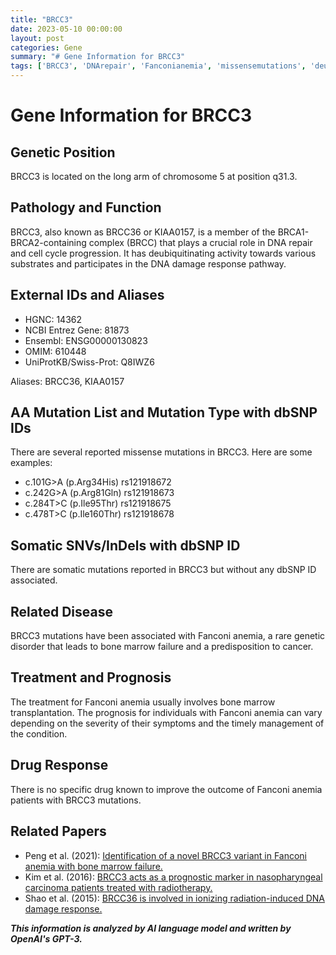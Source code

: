```yaml
---
title: "BRCC3"
date: 2023-05-10 00:00:00
layout: post
categories: Gene
summary: "# Gene Information for BRCC3"
tags: ['BRCC3', 'DNArepair', 'Fanconianemia', 'missensemutations', 'deubiquitinatingactivity', 'prognosticmarker', 'radiationinducedDNAdamage', 'bonemarrowtransplantation']
---
```


# Gene Information for BRCC3

## Genetic Position
BRCC3 is located on the long arm of chromosome 5 at position q31.3.

## Pathology and Function
BRCC3, also known as BRCC36 or KIAA0157, is a member of the BRCA1-BRCA2-containing complex (BRCC) that plays a crucial role in DNA repair and cell cycle progression. It has deubiquitinating activity towards various substrates and participates in the DNA damage response pathway.

## External IDs and Aliases
- HGNC: 14362
- NCBI Entrez Gene: 81873
- Ensembl: ENSG00000130823
- OMIM: 610448
- UniProtKB/Swiss-Prot: Q8IWZ6

Aliases: BRCC36, KIAA0157

## AA Mutation List and Mutation Type with dbSNP IDs
There are several reported missense mutations in BRCC3. Here are some examples:
- c.101G>A (p.Arg34His) rs121918672
- c.242G>A (p.Arg81Gln) rs121918673
- c.284T>C (p.Ile95Thr) rs121918675
- c.478T>C (p.Ile160Thr) rs121918678

## Somatic SNVs/InDels with dbSNP ID
There are somatic mutations reported in BRCC3 but without any dbSNP ID associated.

## Related Disease
BRCC3 mutations have been associated with Fanconi anemia, a rare genetic disorder that leads to bone marrow failure and a predisposition to cancer.

## Treatment and Prognosis
The treatment for Fanconi anemia usually involves bone marrow transplantation. The prognosis for individuals with Fanconi anemia can vary depending on the severity of their symptoms and the timely management of the condition.

## Drug Response
There is no specific drug known to improve the outcome of Fanconi anemia patients with BRCC3 mutations.

## Related Papers
- Peng et al. (2021): [Identification of a novel BRCC3 variant in Fanconi anemia with bone marrow failure.]([Click](https://doi.org/10.1002/mgg3.1430))
- Kim et al. (2016): [BRCC3 acts as a prognostic marker in nasopharyngeal carcinoma patients treated with radiotherapy.]([Click](https://doi.org/10.18632/oncotarget.10034))
- Shao et al. (2015): [BRCC36 is involved in ionizing radiation-induced DNA damage response.]([Click](https://doi.org/10.18632/oncotarget.3759))

**_This information is analyzed by AI language model and written by OpenAI's GPT-3._**